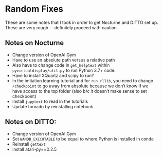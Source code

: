 # Random Fixes

These are some notes that I took in order to get Nocturne and DITTO set up. These are very rough -- definitely proceed with caution.

## Notes on Nocturne

- Change version of OpenAI Gym
- Have to use an absolute path versus a relative path
- Also have to change code in `get_helptext` within `pyvirtualdisplay/util.py` to run Python 3.7+ code.
- Have to install XQuartz and scipy to run?
- In the imitation learning tutorial and for `run_rllib`, you need to change `/checkpoint` to go away from absolute because we don’t know if we have access to the top folder (also b/c it doesn’t make sense to set checkpoint)
- Install `jupytext` to read in the tutorials
- Update tornado by reinstalling notebook

## Notes on DITTO:

- Change version of OpenAI Gym
- Set `WANDB_EXECUTABLE` to be equal to where Python is installed in conda
- Reinstall `gettext`
- Install atari-py==0.2.5
